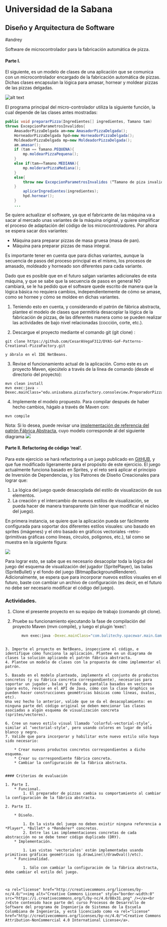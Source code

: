 # Universidad de la Sabana
## Diseño y Arquitectura de Software
#andrey


Software de microcontrolador para la fabricación automática de pizza.

#### Parte I. 
El siguiente, es un modelo de clases de una aplicación que se comunica con un microcontrolador encargado de la fabricación automática de pizzas. Dichas clases encapsulan la lógica para amasar, hornear y moldear pizzas de las pizzas delgadas.

![alt text](img/Model.png "Logo Title Text 1")

El programa principal del micro-controlador utiliza la siguiente función, la cual depende de las clases antes mostradas:

```Java
public void prepararPizza(Ingredientes[] ingredientes, Tamano tam) 
throws ExcepcionParametrosInvalidos{
	AmasadorPizzaDelgada am=new AmasadorPizzaDelgada();
	HorneadorPizzaDelgada hpd=new HorneadorPizzaDelgada();
	MoldeadorPizzaDelgada mp=new MoldeadorPizzaDelgada();
	am.amasar();
	if (tam == Tamano.PEQUENA){
		mp.moldearPizzaPequena();
	}
	else if(tam==Tamano.MEDIANA){
		mp.molderarPizzaMediana();
	}
	else{
		throw new ExcepcionParametrosInvalidos (“Tamano de piza invalido:”+tam);
	}
		aplicarIngredientes(ingredientes);
		hpd.hornear();
	}
	...
```

Se quiere actualizar el software, ya que el fabricante de las máquina va a sacar al mercado unas variantes de la máquina original, y quiere simplificar el proceso de adaptación del código de los microcontroladores. Por ahora se espera sacar dos variantes:

*	Máquina para preparar pizzas de masa gruesa (masa de pan).
*	Máquina para preparar pizzas de masa integral.

Es importante tener en cuenta que para dichas variantes, aunque la secuencia de pasos del proceso principal es el mismo, los procesos de amasado, moldeado y horneado son diferentes para cada variante.

Dado que es posible que en el futuro salgan variantes adicionales de esta máquina, y que se sabe que la secuencia de pasos en general NO cambiará, se le ha pedido que el software quede escrito de manera que la lógica básica no requiera cambios, independientemente de cómo se amase, como se hornee y cómo se moldee en dichas variantes.

1.	Teniendo esto en cuenta, y considerando el patrón de fábrica abstracta, plantee el modelo de clases que permitiría desacoplar la lógica de la fabricación de pizzas, de las diferentes manera como se pueden realizar las actividades de bajo nivel relacionadas (cocción, corte, etc.).

2.	Descargue el proyecto mediante el comando git (git clone) :
```
git clone https://github.com/CesarAVegaF312/DYAS-GoF-Patterns-Creational-PizzaFactory.git
```
	y ábralo en el IDE NetBeans.

3.	Revise el funcionamiento actual de la aplicación. Como este es un proyecto Maven, ejecútelo a través de la línea de comando (desde el directorio del proyecto):

```
mvn clean install
mvn exec:java -Dexec.mainClass="edu.unisabana.pizzafactory.consoleview.PreparadorPizza"
```

4.	Implemente el modelo propuesto. Para compilar después de haber hecho cambios, hágalo a través de Maven con: 

```
mvn compile
```

Nota: Si lo desea, puede revisar una [implementación de referencia del patrón Fábrica Abstracta](https://github.com/CesarAVegaF312/DYAS-GoF-FactoryMethod-ReferenceExample.git ), cuyo modelo corresponde al del siguiente diagrama ![](BasicExample.png)


#### Parte II. Refactoring de código ‘real’.

Para este ejercicio se hará refactoring a un juego publicado en [GitHUB](https://github.com/ekaputra07/spacewar-2d), y que fue modificado ligeramente para el propósito de este ejercicio. El juego actualmente funciona basado en Sprites, y el reto será aplicar el principio de Inversión de Dependencias, y los Patrones de Diseño Creacionales para lograr que:

1. La lógica del juego quede desacoplada del estilo de visualización de sus elementos.
2. La creación y el intercambio de nuevos estilos de visualización, se pueda hacer de manera transparente (sin tener que modificar el núcleo del juego).

En primera instancia, se quiere que la aplicación pueda ser fácilmente configurada para soportar dos diferentes estilos visuales: uno basado en sprites (imágenes) y el otro basado en gráficos vectoriales -retro- (primitivas gráficas como líneas, círculos, polígonos, etc.), tal como se muestra en la siguiente figura:

![](Sample.png)

Para lograr esto, se sabe que es necesario desacoplar toda la lógica del juego del esquema de visualización del jugador (SpritePlayer), las balas (SpriteBullet) y el fondo del juego (BitmapBackgroundRenderer). Adicionalmente, se espera que para incorporar nuevos estilos visuales en el futuro, baste con cambiar un archivo de configuración (es decir, en el futuro no debe ser necesario modificar el código del juego).

### Actividades.

1. Clone el presente proyecto en su equipo de trabajo (comando git clone).
2. Pruebe su funcionamiento ejecutando la fase de compilación del proyecto Maven (mvn compile), y luego el plugin ‘exec’:

	```bash
		mvn exec:java -Dexec.mainClass="com.balitechy.spacewar.main.Game"
```

3. Importe el proyecto en NetBeans, inspeccione el código, e identifique cómo funciona la aplicación. Plantee en un diagrama de clases la solución aplicando el patrón fábrica abstracta.
4. Plantee un modelo de clases con la propuesta de cómo implementar el patrón.

5. Basado en el modelo planteado, implemente el conjunto de productos concretos (y su fábrica concreta correspondiente), necesarios para soportar un jugador, balas y fondo de pantalla basados en vectores (para esto, revise en el API de Java, cómo con la clase Graphics se pueden hacer construcciones geométricas básicas como líneas, óvalos, etc).
Una vez hecho lo anterior, valide que se da el desacoplamiento: en ninguna parte del código original se deben mencionar las clases asociadas a algún esquema de visualización concreta (sprites/vectores).

6. Cree un nuevo estilo visual llamado ‘colorful-vectorial-style‘, similar al ‘vectorial-style‘, pero usando colores en lugar de sólo blanco y negro.
7. Valide que para incorporar y habilitar este nuevo estilo sólo haya sido necesario:

	* Crear nuevos productos concretos correspondientes a dicho esquema.
	* Crear su correspondiente fábrica concreta.
	* Cambiar la configuración de la fábrica abstracta.


#### Criterios de evaluación

1. Parte I.
	* Funcional. 
		1. El preparador de pizzas cambia su comportamiento al cambiar la configuración de la fábrica abstracta.

2. Parte II.

	* Diseño.

		1. En la vista del juego no deben existir ninguna referencia a *Player*, *Bullet* o *Renderer* concretos.
		2. Entre las Las implementaciones concretas de cada abstracción no se debe tener código duplicado (DRY).
	* Implementación.

		1. Las vistas 'vectoriales' están implementadas usando primitivas gráficas geométricas (g.drawLine()/drawOval()/etc).
	* Funcionalidad.

		1. Sólo con cambiar la configuración de la fábrica abstracta, debe cambiar el estilo del juego.



<a rel="license" href="http://creativecommons.org/licenses/by-nc/4.0/"><img alt="Creative Commons License" style="border-width:0" src="https://i.creativecommons.org/l/by-nc/4.0/88x31.png" /></a><br />Este contenido hace parte del curso Procesos de Desarrollo de Software del programa de Ingeniería de Sistemas de la Escuela Colombiana de Ingeniería, y está licenciado como <a rel="license" href="http://creativecommons.org/licenses/by-nc/4.0/">Creative Commons Attribution-NonCommercial 4.0 International License</a>.


